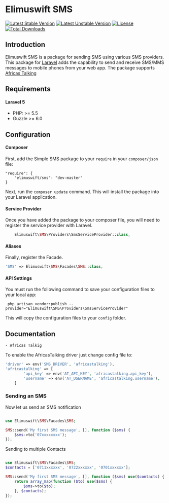 Elimuswift SMS
==============


[![Latest Stable Version](https://poser.pugx.org/elimuswift/sms/v/stable.svg)](https://packagist.org/packages/elimuswift/sms)
[![Latest Unstable Version](https://poser.pugx.org/elimuswift/sms/v/unstable.svg)](https://packagist.org/packages/elimuswift/sms)
[![License](https://poser.pugx.org/elimuswift/sms/license.svg)](https://packagist.org/packages/elimuswift/sms)
[![Total Downloads](https://poser.pugx.org/elimuswift/sms/downloads.svg)](https://packagist.org/packages/elimuswift/sms)

<a id="docs-introduction"></a>
## Introduction
Elimuswift SMS is a package for sending SMS using various SMS providers. This package for [Laravel](http://laravel.com/) adds the capability to send and receive SMS/MMS messages to mobile phones from your web app. The package supports [Africas Talking](https://www.africastalking.com/)


<a id="docs-requirements"></a>
## Requirements

#### Laravel 5
* PHP: >= 5.5
* Guzzle >= 6.0

<a id="docs-configuration"></a>
## Configuration

#### Composer

First, add the Simple SMS package to your `require` in your `composer/json` file:

    "require": {
        "elimuswift/sms": "dev-master"
    }

Next, run the `composer update` command.  This will install the package into your Laravel application.

#### Service Provider

Once you have added the package to your composer file, you will need to register the service provider with Laravel.

```php
	Elimuswift\SMS\Providers\SmsServiceProvider::class,
```

#### Aliases

Finally, register the Facade.

```php
'SMS' => Elimuswift\SMS\Facades\SMS::class,
```

#### API Settings

You must run the following command to save your configuration files to your local app:

     php artisan vendor:publish --provider="Elimuswift\SMS\Providers\SmsServiceProvider"

This will copy the configuration files to your `config` folder.


## Documentation
    - Africas Talkig
 To enable the AfricasTalking driver just change config file to:

```php
'driver' => env('SMS_DRIVER', 'africastalking'),
'africastalking' => [
        'api_key' => env('AT_API_KEY', 'africastalking.api_key'),
        'username' => env('AT_USERNAME', 'africastalking.username'),
    ]
```  

### Sending an SMS

Now let us send an SMS notification
```php

use Elimuswift\SMS\Facades\SMS;

SMS::send('My first SMS message', [], function ($sms) {
	$sms->to('07xxxxxxxx');
}); 
```

Sending to multiple Contacts 

```php

use Elimuswift\SMS\Facades\SMS;
$contacts = ['0711xxxxxx', '0722xxxxxx', '0701xxxxxx'];

SMS::send('My first SMS message', [], function ($sms) use($contacts) {
	return array_map(function ($to) use($sms) {
		$sms->to($to);
	}, $contacts);	
}); 

```